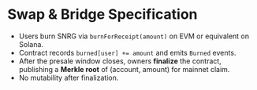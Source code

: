 # Swap & Bridge Specification

- Users burn SNRG via `burnForReceipt(amount)` on EVM or equivalent on Solana.
- Contract records `burned[user] += amount` and emits `Burned` events.
- After the presale window closes, owners **finalize** the contract, publishing a **Merkle root** of (account, amount) for mainnet claim.
- No mutability after finalization.

